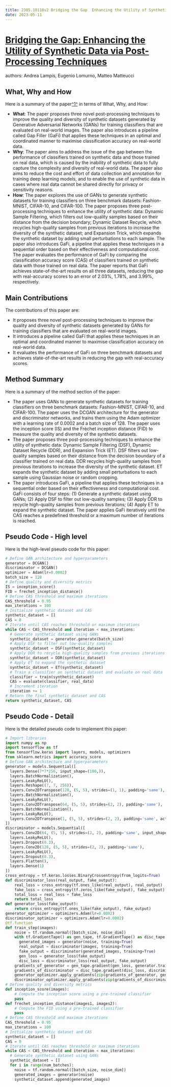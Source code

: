 ```yaml
---
title: 2305.10118v2 Bridging the Gap  Enhancing the Utility of Synthetic Data via Post-Processing Techniques
date: 2023-05-11
---
```


# [Bridging the Gap: Enhancing the Utility of Synthetic Data via Post-Processing Techniques](http://arxiv.org/abs/2305.10118v2)

authors: Andrea Lampis, Eugenio Lomurno, Matteo Matteucci


## What, Why and How

[1]: https://arxiv.org/abs/2305.10118 "[2305.10118] Bridging the Gap: Enhancing the Utility of Synthetic Data ..."
[2]: https://arxiv.org/pdf/2305.10118.pdf "arXiv:2305.10118v1 [cs.CV] 17 May 2023"
[3]: http://export.arxiv.org/abs/2001.10118v2 "[2001.10118v2] Complex nonlinear capacitance in outer hair cell macro ..."

Here is a summary of the paper[^1^][1] in terms of What, Why, and How:

- **What**: The paper proposes three novel post-processing techniques to improve the quality and diversity of synthetic datasets generated by Generative Adversarial Networks (GANs) for training classifiers that are evaluated on real-world images. The paper also introduces a pipeline called Gap Filler (GaFi) that applies these techniques in an optimal and coordinated manner to maximise classification accuracy on real-world data.
- **Why**: The paper aims to address the issue of the gap between the performance of classifiers trained on synthetic data and those trained on real data, which is caused by the inability of synthetic data to fully capture the complexity and diversity of real-world data. The paper also aims to reduce the cost and effort of data collection and annotation for training deep learning models, and to enable the use of synthetic data in cases where real data cannot be shared directly for privacy or sensitivity reasons.
- **How**: The paper explores the use of GANs to generate synthetic datasets for training classifiers on three benchmark datasets: Fashion-MNIST, CIFAR-10, and CIFAR-100. The paper proposes three post-processing techniques to enhance the utility of synthetic data: Dynamic Sample Filtering, which filters out low-quality samples based on their distance from the decision boundary; Dynamic Dataset Recycle, which recycles high-quality samples from previous iterations to increase the diversity of the synthetic dataset; and Expansion Trick, which expands the synthetic dataset by adding small perturbations to each sample. The paper also introduces GaFi, a pipeline that applies these techniques in a sequential order based on their effectiveness and computational cost. The paper evaluates the performance of GaFi by comparing the classification accuracy score (CAS) of classifiers trained on synthetic data with those trained on real data. The paper reports that GaFi achieves state-of-the-art results on all three datasets, reducing the gap with real-accuracy scores to an error of 2.03%, 1.78%, and 3.99%, respectively.


## Main Contributions

The contributions of this paper are:

- It proposes three novel post-processing techniques to improve the quality and diversity of synthetic datasets generated by GANs for training classifiers that are evaluated on real-world images.
- It introduces a pipeline called GaFi that applies these techniques in an optimal and coordinated manner to maximise classification accuracy on real-world data.
- It evaluates the performance of GaFi on three benchmark datasets and achieves state-of-the-art results in reducing the gap with real-accuracy scores.


## Method Summary

Here is a summary of the method section of the paper:

- The paper uses GANs to generate synthetic datasets for training classifiers on three benchmark datasets: Fashion-MNIST, CIFAR-10, and CIFAR-100. The paper uses the DCGAN architecture for the generator and discriminator networks, and trains them using the Adam optimizer with a learning rate of 0.0002 and a batch size of 128. The paper uses the inception score (IS) and the Fréchet inception distance (FID) to measure the quality and diversity of the synthetic datasets.
- The paper proposes three post-processing techniques to enhance the utility of synthetic data: Dynamic Sample Filtering (DSF), Dynamic Dataset Recycle (DDR), and Expansion Trick (ET). DSF filters out low-quality samples based on their distance from the decision boundary of a classifier trained on real data. DDR recycles high-quality samples from previous iterations to increase the diversity of the synthetic dataset. ET expands the synthetic dataset by adding small perturbations to each sample using Gaussian noise or random cropping.
- The paper introduces GaFi, a pipeline that applies these techniques in a sequential order based on their effectiveness and computational cost. GaFi consists of four steps: (1) Generate a synthetic dataset using GANs; (2) Apply DSF to filter out low-quality samples; (3) Apply DDR to recycle high-quality samples from previous iterations; (4) Apply ET to expand the synthetic dataset. The paper applies GaFi iteratively until the CAS reaches a predefined threshold or a maximum number of iterations is reached.


## Pseudo Code - High level

Here is the high-level pseudo code for this paper:

```python
# Define GAN architecture and hyperparameters
generator = DCGAN()
discriminator = DCGAN()
optimizer = Adam(lr=0.0002)
batch_size = 128
# Define quality and diversity metrics
IS = inception_score()
FID = frechet_inception_distance()
# Define CAS threshold and maximum iterations
CAS_threshold = 0.95
max_iterations = 100
# Initialize synthetic dataset and CAS
synthetic_dataset = []
CAS = 0
# Iterate until CAS reaches threshold or maximum iterations
while CAS < CAS_threshold and iteration < max_iterations:
  # Generate synthetic dataset using GANs
  synthetic_dataset = generator.generate(batch_size)
  # Apply DSF to filter out low-quality samples
  synthetic_dataset = DSF(synthetic_dataset)
  # Apply DDR to recycle high-quality samples from previous iterations
  synthetic_dataset = DDR(synthetic_dataset)
  # Apply ET to expand the synthetic dataset
  synthetic_dataset = ET(synthetic_dataset)
  # Train a classifier on synthetic dataset and evaluate on real data
  classifier = train(synthetic_dataset)
  CAS = evaluate(classifier, real_data)
  # Increment iteration
  iteration += 1
# Return the final synthetic dataset and CAS
return synthetic_dataset, CAS
```


## Pseudo Code - Detail

Here is the detailed pseudo code to implement this paper:

```python
# Import libraries
import numpy as np
import tensorflow as tf
from tensorflow.keras import layers, models, optimizers
from sklearn.metrics import accuracy_score
# Define GAN architecture and hyperparameters
generator = models.Sequential([
  layers.Dense(7*7*256, input_shape=(100,)),
  layers.BatchNormalization(),
  layers.LeakyReLU(),
  layers.Reshape((7, 7, 256)),
  layers.Conv2DTranspose(128, (5, 5), strides=(1, 1), padding='same'),
  layers.BatchNormalization(),
  layers.LeakyReLU(),
  layers.Conv2DTranspose(64, (5, 5), strides=(2, 2), padding='same'),
  layers.BatchNormalization(),
  layers.LeakyReLU(),
  layers.Conv2DTranspose(1, (5, 5), strides=(2, 2), padding='same', activation='tanh')
])
discriminator = models.Sequential([
  layers.Conv2D(64, (5, 5), strides=(2, 2), padding='same', input_shape=(28, 28, 1)),
  layers.LeakyReLU(),
  layers.Dropout(0.3),
  layers.Conv2D(128, (5, 5), strides=(2, 2), padding='same'),
  layers.LeakyReLU(),
  layers.Dropout(0.3),
  layers.Flatten(),
  layers.Dense(1)
])
cross_entropy = tf.keras.losses.BinaryCrossentropy(from_logits=True)
def discriminator_loss(real_output, fake_output):
    real_loss = cross_entropy(tf.ones_like(real_output), real_output)
    fake_loss = cross_entropy(tf.zeros_like(fake_output), fake_output)
    total_loss = real_loss + fake_loss
    return total_loss
def generator_loss(fake_output):
    return cross_entropy(tf.ones_like(fake_output), fake_output)
generator_optimizer = optimizers.Adam(lr=0.0002)
discriminator_optimizer = optimizers.Adam(lr=0.0002)
@tf.function
def train_step(images):
    noise = tf.random.normal([batch_size, noise_dim])
    with tf.GradientTape() as gen_tape, tf.GradientTape() as disc_tape:
      generated_images = generator(noise, training=True)
      real_output = discriminator(images, training=True)
      fake_output = discriminator(generated_images, training=True)
      gen_loss = generator_loss(fake_output)
      disc_loss = discriminator_loss(real_output, fake_output)
    gradients_of_generator = gen_tape.gradient(gen_loss, generator.trainable_variables)
    gradients_of_discriminator = disc_tape.gradient(disc_loss, discriminator.trainable_variables)
    generator_optimizer.apply_gradients(zip(gradients_of_generator, generator.trainable_variables))
    discriminator_optimizer.apply_gradients(zip(gradients_of_discriminator, discriminator.trainable_variables))
# Define quality and diversity metrics
def inception_score(images):
    # Compute the inception score using a pre-trained classifier
    pass
def frechet_inception_distance(images1, images2):
    # Compute the FID using a pre-trained classifier
    pass
# Define CAS threshold and maximum iterations
CAS_threshold = 0.95
max_iterations = 100
# Initialize synthetic dataset and CAS
synthetic_dataset = []
CAS = 0
# Iterate until CAS reaches threshold or maximum iterations
while CAS < CAS_threshold and iteration < max_iterations:
  # Generate synthetic dataset using GANs
  synthetic_dataset = []
  for i in range(num_batches):
    noise = tf.random.normal([batch_size, noise_dim])
    generated_images = generator(noise)
    synthetic_dataset.append(generated_images)